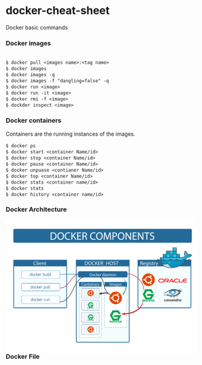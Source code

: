# docker-cheat-sheet
Docker basic commands

### Docker images
```

$ docker pull <images name>:<tag name>
$ docker images
$ docker images -q
$ docker images -f "dangling=false" -q
$ docker run <image>
$ docker run -it <image>
$ docker rmi -f <image>
$ dockder inspect <image>
```

### Docker containers
Containers are the running instances of the images. 
```
$ docker ps
$ docker start <container Name/id>
$ docker stop <container Name/id>
$ docker pause <container Name/id>
$ docker unpuase <contianer Name/id>
$ docker top <container Name/id>
$ docker stats <container name/id>
$ docker stats
$ docker history <container name/id>

```

### Docker Architecture
<img src="linux-vs-docker-comparison-architecture-docker-components.png"
     alt="Markdown Monster icon"
     style="float: left; margin-right: 10px;" />


### Docker File
